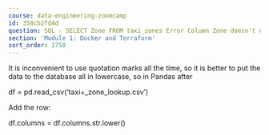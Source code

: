 ```yaml
---
course: data-engineering-zoomcamp
id: 358cb2fd4d
question: SQL - SELECT Zone FROM taxi_zones Error Column Zone doesn't exist
section: 'Module 1: Docker and Terraform'
sort_order: 1750
---
```


It is inconvenient to use quotation marks all the time, so it is better to put the data to the database all in lowercase, so in Pandas after

df = pd.read_csv(‘taxi+_zone_lookup.csv’)

Add the row:

df.columns = df.columns.str.lower()


